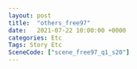 ```yaml
---
layout: post
title:  "others_free97"
date:   2021-07-22 10:00:00 +0000
categories: Etc
Tags: Story Etc
SceneCode: ["scene_free97_q1_s20"]
---
```


